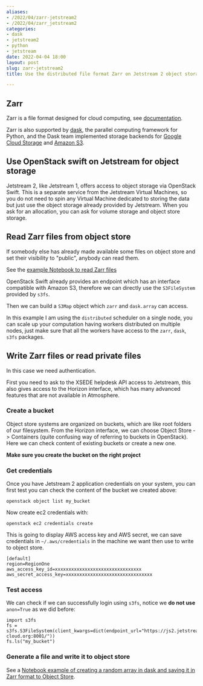 ```yaml
---
aliases:
- /2022/04/zarr-jetstream2
- /2022/04/zarr_jetstream2
categories:
- dask
- jetstream2
- python
- jetstream
date: 2022-04-04 18:00
layout: post
slug: zarr-jetstream2
title: Use the distributed file format Zarr on Jetstream 2 object storage

---
```


## Zarr

Zarr is a file format designed for cloud computing, see [documentation](http://zarr.readthedocs.io).

Zarr is also supported by [dask](http://dask.pydata.org), the parallel computing framework for Python,
and the Dask team implemented storage backends for [Google Cloud Storage](https://github.com/dask/gcsfs) and
[Amazon S3](https://github.com/dask/s3fs).

## Use OpenStack swift on Jetstream for object storage

Jetstream 2, like Jetstream 1, offers access to object storage via OpenStack Swift.
This is a separate service from the Jetstream Virtual Machines, so you do not need to spin
any Virtual Machine dedicated to storing the data but just use the object storage already
provided by Jetstream. When you ask for an allocation, you can ask for volume storage and object store storage.

## Read Zarr files from object store

If somebody else has already made available some files on object store and set their visibility
to "public", anybody can read them.

See the [example Notebook to read Zarr files](https://gist.github.com/4172aab52ef0cc12623364765e0030f5)

OpenStack Swift already provides an endpoint which has an interface compatible with Amazon S3, therefore
we can directly use the `S3FileSystem` provided by `s3fs`.

Then we can build a `S3Map` object which `zarr` and `dask.array` can access.

In this example I am using the `distributed` scheduler on a single node, you can scale up your computation
having workers distributed on multiple nodes, just make sure that all the workers have access to the
`zarr`, `dask`, `s3fs` packages.

## Write Zarr files or read private files

In this case we need authentication.

First you need to ask to the XSEDE helpdesk API access to Jetstream, this also gives access
to the Horizon interface, which has many advanced features that are not available in Atmosphere.

### Create a bucket

Object store systems are organized on buckets, which are like root folders of our filesystem.
From the Horizon interface, we can choose Object Store -> Containers (quite confusing way of referring to buckets in OpenStack).
Here we can check content of existing buckets or create a new one.

**Make sure you create the bucket on the right project**

### Get credentials

Once you have Jetstream 2 application credentials on your system,
you can first test you can check the content of the bucket we created above:

    openstack object list my_bucket

Now create ec2 credentials with:

	openstack ec2 credentials create

This is going to display AWS access key and AWS secret, we can save credentials in `~/.aws/credentials`
in the machine we want then use to write to object store.
```
[default]
region=RegionOne
aws_access_key_id=xxxxxxxxxxxxxxxxxxxxxxxxxxxxxxxx
aws_secret_access_key=xxxxxxxxxxxxxxxxxxxxxxxxxxxxxxxx
```

### Test access

We can check if we can successfully login using `s3fs`, notice we **do not use** `anon=True` as
we did before:

```
import s3fs
fs = s3fs.S3FileSystem(client_kwargs=dict(endpoint_url="https://js2.jetstream-cloud.org:8001/"))
fs.ls("my_bucket")
```

### Generate a file and write it to object store

See a [Notebook example of creating a random array in dask and saving it in Zarr format to Object Store](https://gist.github.com/33b51f74d9252cc3e5d18d290393c33c).
